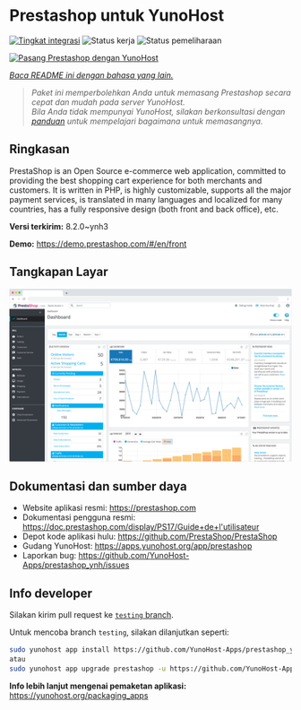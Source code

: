 <!--
N.B.: README ini dibuat secara otomatis oleh <https://github.com/YunoHost/apps/tree/master/tools/readme_generator>
Ini TIDAK boleh diedit dengan tangan.
-->

# Prestashop untuk YunoHost

[![Tingkat integrasi](https://dash.yunohost.org/integration/prestashop.svg)](https://ci-apps.yunohost.org/ci/apps/prestashop/) ![Status kerja](https://ci-apps.yunohost.org/ci/badges/prestashop.status.svg) ![Status pemeliharaan](https://ci-apps.yunohost.org/ci/badges/prestashop.maintain.svg)

[![Pasang Prestashop dengan YunoHost](https://install-app.yunohost.org/install-with-yunohost.svg)](https://install-app.yunohost.org/?app=prestashop)

*[Baca README ini dengan bahasa yang lain.](./ALL_README.md)*

> *Paket ini memperbolehkan Anda untuk memasang Prestashop secara cepat dan mudah pada server YunoHost.*  
> *Bila Anda tidak mempunyai YunoHost, silakan berkonsultasi dengan [panduan](https://yunohost.org/install) untuk mempelajari bagaimana untuk memasangnya.*

## Ringkasan

PrestaShop is an Open Source e-commerce web application, committed to providing the best shopping cart experience for both merchants and customers. It is written in PHP, is highly customizable, supports all the major payment services, is translated in many languages and localized for many countries, has a fully responsive design (both front and back office), etc.

**Versi terkirim:** 8.2.0~ynh3

**Demo:** <https://demo.prestashop.com/#/en/front>

## Tangkapan Layar

![Tangkapan Layar pada Prestashop](./doc/screenshots/screenshot.png)

## Dokumentasi dan sumber daya

- Website aplikasi resmi: <https://prestashop.com>
- Dokumentasi pengguna resmi: <https://doc.prestashop.com/display/PS17/Guide+de+l'utilisateur>
- Depot kode aplikasi hulu: <https://github.com/PrestaShop/PrestaShop>
- Gudang YunoHost: <https://apps.yunohost.org/app/prestashop>
- Laporkan bug: <https://github.com/YunoHost-Apps/prestashop_ynh/issues>

## Info developer

Silakan kirim pull request ke [`testing` branch](https://github.com/YunoHost-Apps/prestashop_ynh/tree/testing).

Untuk mencoba branch `testing`, silakan dilanjutkan seperti:

```bash
sudo yunohost app install https://github.com/YunoHost-Apps/prestashop_ynh/tree/testing --debug
atau
sudo yunohost app upgrade prestashop -u https://github.com/YunoHost-Apps/prestashop_ynh/tree/testing --debug
```

**Info lebih lanjut mengenai pemaketan aplikasi:** <https://yunohost.org/packaging_apps>
